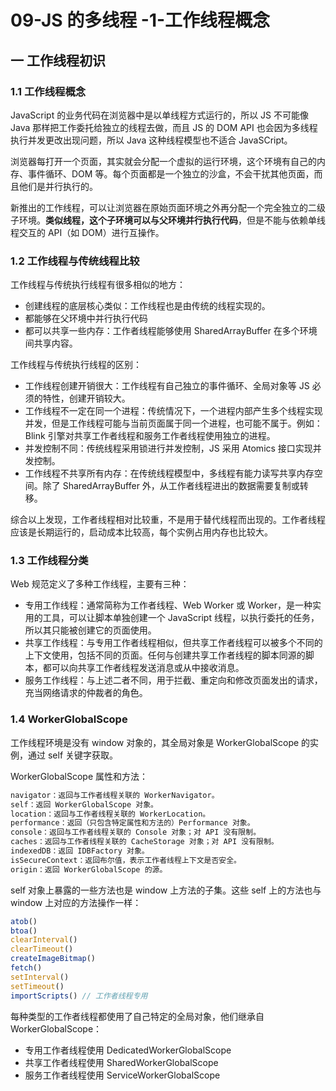 # 09-JS 的多线程 -1-工作线程概念

## 一 工作线程初识

### 1.1 工作线程概念

JavaScript 的业务代码在浏览器中是以单线程方式运行的，所以 JS 不可能像 Java 那样把工作委托给独立的线程去做，而且 JS 的 DOM API 也会因为多线程执行并发更改出现问题，所以 Java 这种线程模型也不适合 JavaSCript。

浏览器每打开一个页面，其实就会分配一个虚拟的运行环境，这个环境有自己的内存、事件循环、DOM 等。每个页面都是一个独立的沙盒，不会干扰其他页面，而且他们是并行执行的。

新推出的工作线程，可以让浏览器在原始页面环境之外再分配一个完全独立的二级子环境。**类似线程，这个子环境可以与父环境并行执行代码**，但是不能与依赖单线程交互的 API（如 DOM）进行互操作。

### 1.2 工作线程与传统线程比较

工作线程与传统执行线程有很多相似的地方：

- 创建线程的底层核心类似：工作线程也是由传统的线程实现的。
- 都能够在父环境中并行执行代码
- 都可以共享一些内存：工作者线程能够使用 SharedArrayBuffer 在多个环境间共享内容。

工作线程与传统执行线程的区别：

- 工作线程创建开销很大：工作线程有自己独立的事件循环、全局对象等 JS 必须的特性，创建开销较大。
- 工作线程不一定在同一个进程：传统情况下，一个进程内部产生多个线程实现并发，但是工作线程可能与当前页面属于同一个进程，也可能不属于。例如：Blink 引擎对共享工作者线程和服务工作者线程使用独立的进程。
- 并发控制不同：传统线程采用锁进行并发控制，JS 采用 Atomics 接口实现并发控制。
- 工作线程不共享所有内存：在传统线程模型中，多线程有能力读写共享内存空间。除了 SharedArrayBuffer 外，从工作者线程进出的数据需要复制或转移。

综合以上发现，工作者线程相对比较重，不是用于替代线程而出现的。工作者线程应该是长期运行的，启动成本比较高，每个实例占用内存也比较大。

### 1.3 工作线程分类

Web 规范定义了多种工作线程，主要有三种：

- 专用工作线程：通常简称为工作者线程、Web Worker 或 Worker，是一种实用的工具，可以让脚本单独创建一个 JavaScript 线程，以执行委托的任务，所以其只能被创建它的页面使用。
- 共享工作线程：与专用工作者线程相似，但共享工作者线程可以被多个不同的上下文使用，包括不同的页面。任何与创建共享工作者线程的脚本同源的脚本，都可以向共享工作者线程发送消息或从中接收消息。
- 服务工作线程：与上述二者不同，用于拦截、重定向和修改页面发出的请求，充当网络请求的仲裁者的角色。

### 1.4 WorkerGlobalScope

工作线程环境是没有 window 对象的，其全局对象是 WorkerGlobalScope 的实例，通过 self 关键字获取。

WorkerGlobalScope 属性和方法：

```txt
navigator：返回与工作者线程关联的 WorkerNavigator。
self：返回 WorkerGlobalScope 对象。
location：返回与工作者线程关联的 WorkerLocation。
performance：返回（只包含特定属性和方法的）Performance 对象。
console：返回与工作者线程关联的 Console 对象；对 API 没有限制。
caches：返回与工作者线程关联的 CacheStorage 对象；对 API 没有限制。
indexedDB：返回 IDBFactory 对象。
isSecureContext：返回布尔值，表示工作者线程上下文是否安全。
origin：返回 WorkerGlobalScope 的源。
```

self 对象上暴露的一些方法也是 window 上方法的子集。这些 self 上的方法也与 window 上对应的方法操作一样：

```js
atob()
btoa()
clearInterval()
clearTimeout()
createImageBitmap()
fetch()
setInterval()
setTimeout()
importScripts() // 工作者线程专用
```

每种类型的工作者线程都使用了自己特定的全局对象，他们继承自 WorkerGlobalScope：

- 专用工作者线程使用 DedicatedWorkerGlobalScope
- 共享工作者线程使用 SharedWorkerGlobalScope
- 服务工作者线程使用 ServiceWorkerGlobalScope
